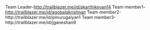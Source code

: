 Team Leader-http://trailblazer.me/id/akarthikeyan14
Team member1-http://trailblazer.me/id/agobalakrishnan
Team member2-http://trailblazer:me/id/pmurugaiyan1
Team member3-http://trailblazer:me/id/jganeshan9
